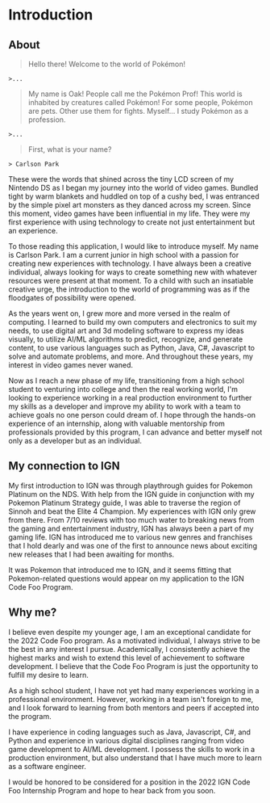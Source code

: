 # Introduction
## About
>Hello there! Welcome to the world of Pokémon! 

    >...

>My name is Oak! People call me the Pokémon Prof! This world is inhabited by creatures called Pokémon! For some people, Pokémon are pets. Other use them for fights. Myself… I study Pokémon as a profession. 

    >...

>First, what is your name?

    > Carlson Park

These were the words that shined across the tiny LCD screen of my Nintendo DS as I began my journey into the world of video games. Bundled tight by warm blankets and huddled on top of a cushy bed, I was entranced by the simple pixel art monsters as they danced across my screen. Since this moment, video games have been influential in my life. They were my first experience with using technology to create not just entertainment but an experience.

To those reading this application, I would like to introduce myself. My name is Carlson Park. I am a current junior in high school with a passion for creating new experiences with technology. I have always been a creative individual, always looking for ways to create something new with whatever resources were present at that moment. To a child with such an insatiable creative urge, the introduction to the world of programming was as if the floodgates of possibility were opened.

As the years went on, I grew more and more versed in the realm of computing. I learned to build my own computers and electronics to suit my needs, to use digital art and 3d modeling software to express my ideas visually, to utilize AI/ML algorithms to predict, recognize, and generate content, to use various languages such as Python, Java, C#, Javascript to solve and automate problems, and more. And throughout these years, my interest in video games never waned.

Now as I reach a new phase of my life, transitioning from a high school student to venturing into college and then the real working world, I'm looking to experience working in a real production environment to further my skills as a developer and improve my ability to work with a team to achieve goals no one person could dream of. I hope through the hands-on experience of an internship, along with valuable mentorship from professionals provided by this program, I can advance and better myself not only as a developer but as an individual.

## My connection to IGN
My first introduction to IGN was through playthrough guides for Pokemon Platinum on the NDS. With help from the IGN guide in conjunction with my Pokemon Platinum Strategy guide, I was able to traverse the region of Sinnoh and beat the Elite 4 Champion. My experiences with IGN only grew from there. From 7/10 reviews with too much water to breaking news from the gaming and entertainment industry, IGN has always been a part of my gaming life. IGN has introduced me to various new genres and franchises that I hold dearly and was one of the first to announce news about exciting new releases that I had been awaiting for months.

It was Pokemon that introduced me to IGN, and it seems fitting that Pokemon-related questions would appear on my application to the IGN Code Foo Program. 
## Why me?
I believe even despite my younger age, I am an exceptional candidate for the 2022 Code Foo program. As a motivated individual, I always strive to be the best in any interest I pursue. Academically, I consistently achieve the highest marks and wish to extend this level of achievement to software development. I believe that the Code Foo Program is just the opportunity to fulfill my desire to learn. 

As a high school student, I have not yet had many experiences working in a professional environment. However, working in a team isn't foreign to me, and I look forward to learning from both mentors and peers if accepted into the program. 

I have experience in coding languages such as Java, Javascript, C#, and Python and experience in various digital disciplines ranging from video game development to AI/ML development. I possess the skills to work in a production environment, but also understand that I have much more to learn as a software engineer. 

I would be honored to be considered for a position in the 2022 IGN Code Foo Internship Program and hope to hear back from you soon.